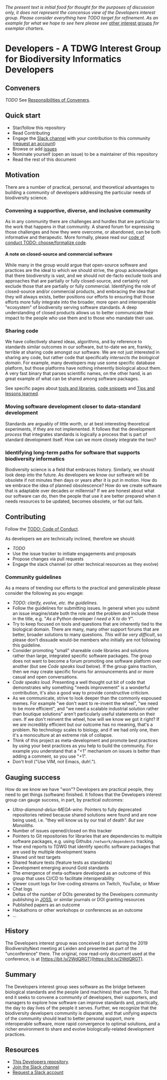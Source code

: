 _The present text is initial food for thought for the purposes of discussion only, it does not represent the concensus view of the Developers interest group.  Please consider everything here TODO target for refinement.  As an example for what we hope to see here please see_ [other interest groups](https://www.tdwg.org/community/) _for exemplar charters._

# Developers - A TDWG Interest Group for Biodiversity Informatics Developers
## Conveners
*TODO* See [Responsibilities of Conveners](https://www.tdwg.org/community/management/).

## Quick start
* Star/follow this repository
* Read Contributing
* Engage the [Slack channel](http://tdwg.slack.com/messages/developers) with your contribution to this community ([request an account](mailto:<secretariat@tdwg.org>))
* Browse or add [issues](https://github.com/tdwg/developers/issues) 
* Nominate yourself (open an issue) to be a maintainer of this repository
* Read the rest of this document

## Motivation
There are a number of practical, personal, and theoretical advantages to building a community of developers addressing the particular needs of biodiversity science. 

### Convening a supportive, diverse, and inclusive community
As in any community there are challenges and hurdles that are particular to the work that happens in that community.  A shared forum for expressing those challenges and how they were overcome, or abandoned, can be both informative and therapeutic. More formally, please read our [code of conduct TODO: choose/formalize code](CODE_OF_CONDUCT.md).

#### A note on closed-source and commercial software
While many in the group would argue that open-source software and practices are the ideal to which we should strive, the group acknowledges that there biodiversity is vast, and we should not de-facto exclude tools and approaches that are partially or fully closed-source, and certainly not exclude those that are partially or fully commercial. Identifying the role of closed-source and/or commercial products, and embracing the idea that they will always exists, better positions our efforts to ensuring that those efforts more fully integrate into the broader, more open and interoperable "ecosystem" of biodiversity serving software standards. A deep understanding of closed products allows us to better communicate their impact to the people who use them and to those who mandate their use.

### Sharing code
We have collectively shared ideas, algorithms, and by reference to standards similar outcomes in our software, but to-date we are, frankly, terrible at sharing code amongst our software. We are not just interested in sharing any code, but rather code that specifically _intersects the biological domain_. For example, many developers may use some specific database platform, but those platforms have nothing inherently biological about them. A very fast binary that parses scientific names, on the other hand, is an great example of what can be shared among software packages.

See specific pages about [tools and libraries](./Tools.md), [code snippets](./Snippets.md) and [Tips and lessons learned](./Tips.md).

### Moving software development closer to data-standard development
Standards are arguably of little worth, or at best interesting theoretical experiments, if they are not implemented. It follows that the development _process_ that integrates standards is logically a process that is part of standard development itself. How can we more closely integrate the two?

### Identifying long-term paths for software that supports biodiversity informatics
Biodiversity science is a field that embraces history. Similarly, we should look deep into the future. As developers we know our software will be obsolete if not minutes then days or years after it is put in motion.  How do we embrace the idea of planned obsolescence?  How do we create software that is adaptable over decades or millennia?  If we are honest about what our software can do, then the people that use it are better prepared when it needs resources to be updated, becomes obsolete, or flat out fails.

## Contributing 
Follow the [TODO: Code of Conduct](CODE_OF_CONDUCT.md).

As developers we are technically inclined, therefore we should:
* *TODO*
* Use the issue tracker to initiate engagements and proposals
* Propose changes via pull requests
* Engage the slack channel (or other technical resources as they evolve)

### Community guidelines
As a means of trending our efforts to the practical and generalizable please consider the following as you engage:
* *TODO: clarify, evolve, etc. the guidelines*. 
* Follow the guidelines for submitting issues. In general when you submit an issue imagine/state both the role and the problem and include these in the title, e.g. "*As a* Python developer *I need a* X *to do* Y".
* Try to keep focused on tools and questions that are inherently tied to the biological domain. There are many, many other support forums that are better, broader solutions to many questions. _This will be very difficult_, so please don't dissuade would-be members who initially are not following this guideline.
* Consider promoting "small" shareable code libraries and solutions rather than large, integrated specific software packages. The group does not want to become a forum promoting one software platform over another (but see _Code speaks loud_ below). If the group gains traction, then we may create specific forums for announcements and or more casual and open conversations.
* *Code speaks loud*. Presenting a well thought out bit of code that demonstrates why something "needs improvement" is a wonderful contribution, it's also a good way to provide constructive criticism.
* As we communicate, strive to look deeper than the commonly espoused memes. For example "we don't want to re-invent the wheel", "we need to be more efficient", and "we need a scalable industrial solution rather than boutique solutions" aren't particularly useful statements on their own.  If we don't reinvent the wheel, how will we know we got it right? If we are incredibly efficient but our outcome has no meaning, that's a problem. No technology scales to biology, and if we had only one, then it's a monoculture at an extreme risk of collapse.
* Think of this project as meta-development and promote best practices by using your best practices as you help to build the community. For example you understand that a "+1" mechanism on issues is better than adding a comment, so you use "+1".
* Don't troll ("Use VIM, not Emacs, duh!.").

## Gauging success
How do we know we have "won"? Developers are practical people, they need to get things (software) finished. It follows that the Developers interest group can gauge success, in part, by practical outcomes:
* *Ultra-diamond-delux-MEGA-wins*: Pointers to fully deprecated repositories retired because shared solutions were found and are now being used, i.e. "they will know us by our trail of death". _But see Monoliths_.
* Number of issues opened/closed on this tracker
* Pointers to Git repositories for libraries that are dependencies to multiple software packages, e.g. using Githubs `/network/dependents` tracking.
* Year end reports to TDWG that identify specific software packages that are used by multiple development teams
* Shared unit test targets
* Shared feature tests (feature tests as standards)
* Development emerging around Gold standards
* The emergence of meta-software developed as an outcome of this group that uses CI/CD to facilitate interoperability
* Viewer count logs for live-coding streams on Twitch, YouTube, or Mixer 
* Chat logs
* Deltas of the number of DOIs generated by the Developers community publishing in [JOSS](https://joss.theoj.org/), or similar journals or DOI granting resources
* Published papers as an outcome 
* Hackathons or other workshops or conferences as an outcome
* ...

## History
The Developers interest group was conceived in part during the 2019 BiodiversityNext meeting at Leiden and presented as part of the "unconference" there. The original, now read-only document used at the conference, is at [https://bit.ly/2WdQRGT](https://bit.ly/2WdQRGT).

## Summary
The Developers interest group sees software as the bridge between biological standards and the people (and machines) that use them. To that end it seeks to convene a community of developers, their supporters, and managers to explore how software can improve standards and, practically, the day to day lives of the people it serves. Further, we recognize that the biodiversity developers community is disparate, and that unifying aspects of the community should lead to better personal support, more interoperable software, more rapid convergence to optimal solutions, and a richer environment to share and evolve biologically-related development practices.  

## Resources
* [This Developers repository](https://github.com/tdwg/developers).
* [Join the Slack channel](https://tdwg.slack.com/messages/developers)
* [Request a Slack account](mailto:<secretariat@tdwg.org>)

